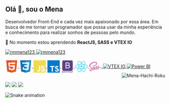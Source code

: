 ## Olá 👋, sou o Mena

Desenvolvedor Front-End e cada vez mais apaixonado por essa área. Em busca de me tornar um programador que possa usar da minha experiência e conhecimento para realizar sonhos de pessoas pelo mundo.

🌱 No momento estou aprendendo **ReactJS, SASS e VTEX IO**

 <div>
  <a href="https://github.com/rmmena123">
  <img height="180em" src="https://github-readme-stats.vercel.app/api/top-langs?username=rmmena123&show_icons=true&theme=dark&locale=en&layout=compact" alt="rmmena123"/>
  <img height="180em" src="https://github-readme-stats.vercel.app/api?username=rmmena123&show_icons=true&theme=dark&locale=pt-br" alt="rmmena123"/>
</div>
<div style="display: inline_block"><br>
  <img align="center" alt="HTML" height="40" width="40" src="https://raw.githubusercontent.com/devicons/devicon/master/icons/html5/html5-original.svg">
  <img align="center" alt="CSS" height="40" width="40" src="https://raw.githubusercontent.com/devicons/devicon/master/icons/css3/css3-original.svg">
  <img align="center" alt="Javascript" height="40" width="40" src="https://raw.githubusercontent.com/devicons/devicon/master/icons/javascript/javascript-plain.svg">
  <img align="center" alt="Typescript" height="40" width="40" src="https://raw.githubusercontent.com/devicons/devicon/master/icons/typescript/typescript-plain.svg">
  <img align="center" alt="Bootstrap" height="40" width="40" src="https://raw.githubusercontent.com/devicons/devicon/master/icons/bootstrap/bootstrap-plain-wordmark.svg">
  <img align="center" alt="React" height="40" width="40" src="https://raw.githubusercontent.com/devicons/devicon/master/icons/react/react-original.svg">
  <img align="center" alt="Sass" height="40" width="40" src="https://raw.githubusercontent.com/devicons/devicon/master/icons/sass/sass-original.svg">
  <img align="center" alt="VTEX IO" height="40" width="80" src="https://upload.wikimedia.org/wikipedia/commons/thumb/a/a9/VTEX_Logo.svg/400px-VTEX_Logo.svg.png">
  <img align="center" alt="Power BI" height="40" width="80" src="https://drbi.com.br/media/cache/27/9f/279fbf28066ba2c7cac7246c601ee00f.png"> 
  
  <img align="right" alt="Mena-Hachi-Roku" src="https://th.bing.com/th/id/R.f73809f4ce01ecbdcb75d6de1c6271d6?rik=xozi7pcb0KACFA&riu=http%3a%2f%2ffc01.deviantart.net%2ffs70%2ff%2f2012%2f160%2f5%2fb%2finitial_d_1st_stage_gif_icon_by_topgae86turbo-d52uatv.gif&ehk=i47JISRBhm96ckNPCFk4TNr8CbtrvP9yJGlYnH9w0qk%3d&risl=&pid=ImgRaw">
</div>
  
  ##
 
<div> 
  <a href="https://www.instagram.com/rodrigomena_/" target="_blank"><img src="https://img.shields.io/badge/-Instagram-%23E4405F?style=for-the-badge&logo=instagram&logoColor=white" target="_blank"></a>
  <a href = "mailto:rm.mena86@gmail.com"><img src="https://img.shields.io/badge/-Gmail-%23333?style=for-the-badge&logo=gmail&logoColor=white" target="_blank"></a>
  <a href="https://www.linkedin.com/in/rodrigo-mena-86r32/" target="_blank"><img src="https://img.shields.io/badge/-LinkedIn-%230077B5?style=for-the-badge&logo=linkedin&logoColor=white" target="_blank"></a> 
 
  ![Snake animation](https://github.com/rmmena123/rmmena123/blob/output/github-contribution-grid-snake.svg)
 
</div>

